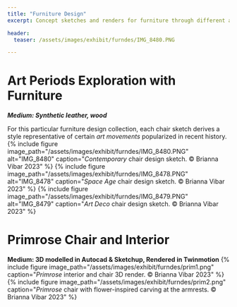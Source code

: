 ```yaml
---
title: "Furniture Design"
excerpt: Concept sketches and renders for furniture through different art periods and styles

header:
  teaser: /assets/images/exhibit/furndes/IMG_8480.PNG

---
```

# Art Periods Exploration with Furniture 
***Medium: Synthetic leather, wood***

For this particular furniture design collection, each chair sketch derives a style representative of certain *art movements* popularized in recent history.
{% include figure image_path="/assets/images/exhibit/furndes/IMG_8480.PNG" alt="IMG_8480" caption="<i>Contemporary</i> chair design sketch. © Brianna Vibar 2023" %}
{% include figure image_path="/assets/images/exhibit/furndes/IMG_8478.PNG" alt="IMG_8478" caption="<i>Space Age</i> chair design sketch. © Brianna Vibar 2023" %}
{% include figure image_path="/assets/images/exhibit/furndes/IMG_8479.PNG" alt="IMG_8479" caption="<i>Art Deco</i> chair design sketch. © Brianna Vibar 2023" %}

# Primrose Chair and Interior
**Medium: 3D modelled in Autocad & Sketchup, Rendered in Twinmotion**
{% include figure image_path="/assets/images/exhibit/furndes/prim1.png" caption="<i>Primrose</i> interior and chair 3D render. © Brianna Vibar 2023" %}
{% include figure image_path="/assets/images/exhibit/furndes/prim2.png" caption="<i>Primrose</i> chair with flower-inspired carving at the armrests. © Brianna Vibar 2023" %}